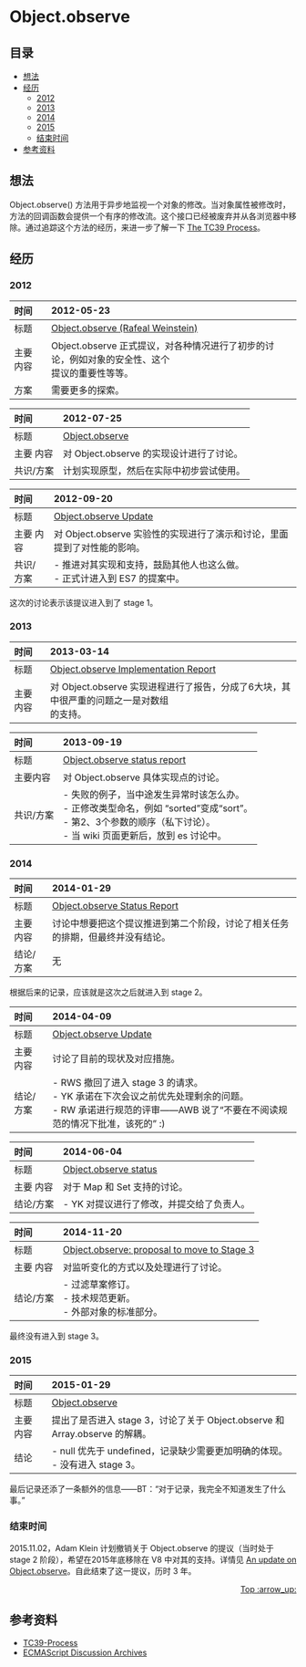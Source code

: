# Object.observe
## <a name="index"></a> 目录
* [想法](#think)
* [经历](#experience)
  * [2012](#2012)
  * [2013](#2013)
  * [2014](#2014)
  * [2015](#2015)
  * [结束时间](#end)
* [参考资料](#reference)

## <a name="think"></a> 想法
Object.observe() 方法用于异步地监视一个对象的修改。当对象属性被修改时，方法的回调函数会提供一个有序的修改流。这个接口已经被废弃并从各浏览器中移除。通过追踪这个方法的经历，来进一步了解一下 [The TC39 Process][url-TC39-Process]。

## <a name="experience"></a> 经历
### <a name="2012"></a> 2012
时间 | 2012-05-23
:------------ | :-------------
标题 | [Object.observe (Rafeal Weinstein)][url-2012-05-23-note]
主要 内容 | Object.observe 正式提议，对各种情况进行了初步的讨论，例如对象的安全性、这个<br />提议的重要性等等。
方案 | 需要更多的探索。

时间 | 2012-07-25
:------------ | :-------------
标题 | [Object.observe][url-2012-07-25-note]
主要 内容  | 对 Object.observe 的实现设计进行了讨论。
共识/方案 | 计划实现原型，然后在实际中初步尝试使用。

时间 | 2012-09-20
:------------ | :-------------
标题 | [Object.observe Update][url-2012-09-20-note]
主要 内容 | 对 Object.observe 实验性的实现进行了演示和讨论，里面提到了对性能的影响。
共识/方案 | - 推进对其实现和支持，鼓励其他人也这么做。<br /> - 正式计进入到 ES7 的提案中。

这次的讨论表示该提议进入到了 stage 1。

### <a name="2013"></a> 2013
时间 | 2013-03-14
:------------ | :-------------
标题 | [Object.observe Implementation Report][url-2013-03-14-note]
主要 内容 | 对 Object.observe 实现进程进行了报告，分成了6大块，其中很严重的问题之一是对数组<br />的支持。

时间 | 2013-09-19
:------------ | :-------------
标题 | [Object.observe status report][url-2013-09-19-note]
主要内容 | 对 Object.observe 具体实现点的讨论。
共识/方案 | - 失败的例子，当中途发生异常时该怎么办。<br /> - 正修改类型命名，例如 “sorted”变成“sort”。<br /> - 第2、3个参数的顺序（私下讨论）。<br /> - 当 wiki 页面更新后，放到 es 讨论中。

### <a name="2014"></a> 2014
时间 | 2014-01-29
:------------ | :-------------
标题 | [Object.observe Status Report][url-2014-01-29-note]
主要 内容 | 讨论中想要把这个提议推进到第二个阶段，讨论了相关任务的排期，但最终并没有结论。
结论/方案 | 无

根据后来的记录，应该就是这次之后就进入到 stage 2。

时间 | 2014-04-09
:------------ | :-------------
标题 | [Object.observe Update][url-2014-04-09-note]
主要 内容 | 讨论了目前的现状及对应措施。
结论/方案 | - RWS 撤回了进入 stage 3 的请求。<br /> - YK 承诺在下次会议之前优先处理剩余的问题。<br /> - RW 承诺进行规范的评审——AWB 说了“不要在不阅读规范的情况下批准，该死的” :)

时间 | 2014-06-04
:------------ | :-------------
标题 | [Object.observe status][url-2014-06-04-note]
主要 内容 | 对于 Map 和 Set 支持的讨论。
结论/方案 | - YK 对提议进行了修改，并提交给了负责人。

时间 | 2014-11-20
:------------ | :-------------
标题 | [Object.observe: proposal to move to Stage 3][url-2014-11-20-note]
主要 内容 | 对监听变化的方式以及处理进行了讨论。
结论/方案 | - 过滤草案修订。<br />- 技术规范更新。<br /> - 外部对象的标准部分。

最终没有进入到 stage 3。

### <a name="2015"></a> 2015
时间 | 2015-01-29
:------------ | :-------------
标题 | [Object.observe][url-2015-01-29-note]
主要 内容 | 提出了是否进入 stage 3，讨论了关于 Object.observe 和 Array.observe 的解耦。
结论 | - null 优先于 undefined，记录缺少需要更加明确的体现。<br /> - 没有进入 stage 3。

最后记录还添了一条额外的信息——BT：“对于记录，我完全不知道发生了什么事。”

### <a name="end"></a> 结束时间
2015.11.02，Adam Klein 计划撤销关于 Object.observe 的提议（当时处于 stage 2 阶段），希望在2015年底移除在 V8 中对其的支持。详情见 [An update on Object.observe][url-update-on-observe]。自此结束了这一提议，历时 3 年。
<div align="right"><a href="#index">Top :arrow_up:</a></div>

## <a name="reference"></a> 参考资料
- [TC39-Process][url-TC39-Process]
- [ECMAScript Discussion Archives](https://esdiscuss.org/)

[url-TC39-Process]:https://tc39.github.io/process-document/
[url-2012-05-23-note]:https://esdiscuss.org/notes/2012-05-23#410-objectobserve-rafeal-weinstein
[url-2012-07-25-note]:https://esdiscuss.org/notes/2012-07-25#objectobserve
[url-2012-09-20-note]:https://esdiscuss.org/notes/2012-09-20#objectobserve-update
[url-2013-03-14-note]:https://esdiscuss.org/notes/2013-03-14#48-objectobserve-implementation-report
[url-2013-09-19-note]:https://esdiscuss.org/notes/2013-09-19#7-objectobserve-status-report
[url-2014-01-29-note]:https://esdiscuss.org/notes/2014-01-29#objectobserve-status-report
[url-2014-04-09-note]:https://esdiscuss.org/notes/2014-04-09#objectobserve-update
[url-2014-06-04-note]:https://esdiscuss.org/notes/2014-06-04#objectobserve-status
[url-2014-11-20-note]:https://esdiscuss.org/notes/2014-11-20#56-objectobserve-proposal-to-move-to-stage-3
[url-2015-01-29-note]:https://esdiscuss.org/notes/2015-01-29#objectobserve
[url-update-on-observe]:https://mail.mozilla.org/pipermail/es-discuss/2015-November/044684.html
